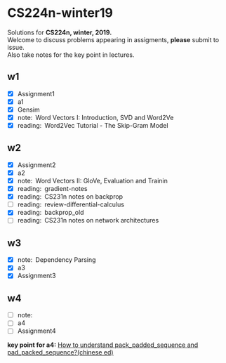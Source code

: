 # CS224n-winter19

Solutions for **CS224n, winter, 2019.**    
Welcome to discuss problems appearing in assigments, **please** submit to issue.    
Also take notes for the key point in lectures.

## w1
- [x] Assignment1
- [x] a1
- [x] Gensim
- [x] note:&ensp;Word Vectors I: Introduction, SVD and Word2Ve
- [x] reading:&ensp;Word2Vec Tutorial - The Skip-Gram Model
&nbsp;

## w2

- [x] Assignment2
- [x] a2
- [x] note:&ensp;Word Vectors II: GloVe, Evaluation and Trainin
- [x] reading:&ensp;gradient-notes
- [x] reading:&ensp;CS231n notes on backprop
- [ ] reading:&ensp;review-differential-calculus
- [x] reading:&ensp;backprop_old
- [ ] reading:&ensp;CS231n notes on network architectures
&nbsp;

## **w3**

- [x] note:&ensp;Dependency Parsing 
- [x] a3
- [x] Assignment3

## **w4**
- [ ] note:
- [ ] a4
- [ ] Assignment4

**key point for a4:**
[How to understand pack_padded_sequence and pad_packed_sequence?(chinese ed)](https://blog.csdn.net/lssc4205/article/details/79474735)

